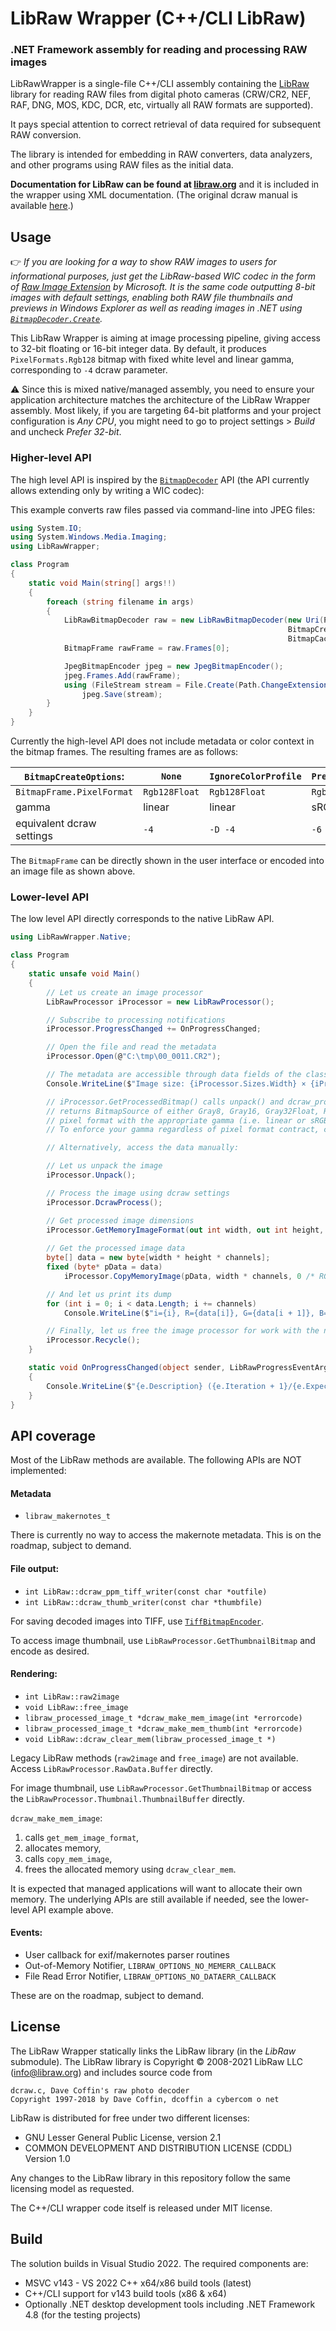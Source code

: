 ﻿# LibRaw Wrapper (C++/CLI LibRaw)

### .NET Framework assembly for reading and processing RAW images

LibRawWrapper is a single-file C++/CLI assembly containing the [LibRaw](https://github.com/libraw/libraw) library for reading RAW files from digital photo cameras (CRW/CR2, NEF, RAF, DNG, MOS, KDC, DCR, etc, virtually all RAW formats are supported).

It pays special attention to correct retrieval of data required for subsequent RAW conversion.

The library is intended for embedding in RAW converters, data analyzers, and other programs using RAW files as the initial data.

**Documentation for LibRaw can be found at [libraw.org](https://libraw.org/docs)** and it is included in the wrapper using XML documentation. (The original dcraw manual is available [here](https://www.dechifro.org/dcraw/dcraw.1.html).)

## Usage

👉 _If you are looking for a way to show RAW images to users for informational purposes, just get the LibRaw-based WIC codec in the form of [Raw Image Extension](https://www.microsoft.com/store/apps/9nctdw2w1bh8) by Microsoft. It is the same code outputting 8-bit images with default settings, enabling both RAW file thumbnails and previews in Windows Explorer as well as reading images in .NET using [`BitmapDecoder.Create`](https://docs.microsoft.com/en-us/dotnet/api/system.windows.media.imaging.bitmapdecoder.create)._

This LibRaw Wrapper is aiming at image processing pipeline, giving access to 32-bit floating or 16-bit integer data. By default, it produces `PixelFormats.Rgb128` bitmap with fixed white level and linear gamma, corresponding to `-4` dcraw parameter.

⚠️ Since this is mixed native/managed assembly, you need to ensure your application architecture matches the architecture of the LibRaw Wrapper assembly. Most likely, if you are targeting 64-bit platforms and your project configuration is _Any CPU_, you might need to go to project settings > _Build_ and uncheck _Prefer 32-bit_.

### Higher-level API

The high level API is inspired by the [`BitmapDecoder`](https://docs.microsoft.com/en-us/dotnet/api/system.windows.media.imaging.bitmapdecoder) API (the API currently allows extending only by writing a WIC codec):

This example converts raw files passed via command-line into JPEG files:

```C#
using System.IO;
using System.Windows.Media.Imaging;
using LibRawWrapper;

class Program
{
    static void Main(string[] args!!)
    {
        foreach (string filename in args)
        {
            LibRawBitmapDecoder raw = new LibRawBitmapDecoder(new Uri(Path.GetFullPath(filename)),
                                                              BitmapCreateOptions.PreservePixelFormat,
                                                              BitmapCacheOption.None);
            BitmapFrame rawFrame = raw.Frames[0];

            JpegBitmapEncoder jpeg = new JpegBitmapEncoder();
            jpeg.Frames.Add(rawFrame);
            using (FileStream stream = File.Create(Path.ChangeExtension(filename, ".jpg"))
                jpeg.Save(stream);
        }
    }
}
```

Currently the high-level API does not include metadata or color context in the bitmap frames. The resulting frames are as follows:

| `BitmapCreateOptions`:    | `None`        | `IgnoreColorProfile` | `PreservePixelFormat` |
|---------------------------|---------------|----------------------|-----------------------|
| `BitmapFrame.PixelFormat` | `Rgb128Float` | `Rgb128Float`        | `Rgb48`               |
| gamma                     | linear        | linear               | sRGB                  |
| equivalent dcraw settings | `-4`          | `-D -4`              | `-6 -W -g 2.4 12.92`  |

The `BitmapFrame` can be directly shown in the user interface or encoded into an image file as shown above.

### Lower-level API

The low level API directly corresponds to the native LibRaw API.

```C#
using LibRawWrapper.Native;

class Program
{
    static unsafe void Main()
    {
        // Let us create an image processor
        LibRawProcessor iProcessor = new LibRawProcessor();

        // Subscribe to processing notifications
        iProcessor.ProgressChanged += OnProgressChanged;

        // Open the file and read the metadata
        iProcessor.Open(@"C:\tmp\00_0011.CR2");

        // The metadata are accessible through data fields of the class
        Console.WriteLine($"Image size: {iProcessor.Sizes.Width} × {iProcessor.Sizes.Width}");

        // iProcessor.GetProcessedBitmap() calls unpack() and dcraw_process() if needed and
        // returns BitmapSource of either Gray8, Gray16, Gray32Float, Rgb24, Rgb48 or Rgb128Float
        // pixel format with the appropriate gamma (i.e. linear or sRGB).
        // To enforce your gamma regardless of pixel format contract, call DcrawProcess() manually first.

        // Alternatively, access the data manually:

        // Let us unpack the image
        iProcessor.Unpack();

        // Process the image using dcraw settings
        iProcessor.DcrawProcess();

        // Get processed image dimensions
        iProcessor.GetMemoryImageFormat(out int width, out int height, out int channels, out int bpp);
            
        // Get the processed image data
        byte[] data = new byte[width * height * channels];
        fixed (byte* pData = data)
            iProcessor.CopyMemoryImage(pData, width * channels, 0 /* RGB */);

        // And let us print its dump
        for (int i = 0; i < data.Length; i += channels)
            Console.WriteLine($"i={i}, R={data[i]}, G={data[i + 1]}, B={data[i + 2]}");

        // Finally, let us free the image processor for work with the next image
        iProcessor.Recycle();
    }

    static void OnProgressChanged(object sender, LibRawProgressEventArgs e)
    {
        Console.WriteLine($"{e.Description} ({e.Iteration + 1}/{e.Expected})");
    }
}
```

## API coverage

Most of the LibRaw methods are available. The following APIs are NOT implemented:

#### Metadata
* `libraw_makernotes_t`

There is currently no way to access the makernote metadata. This is on the roadmap, subject to demand.

#### File output:
* `int LibRaw::dcraw_ppm_tiff_writer(const char *outfile)`
* `int LibRaw::dcraw_thumb_writer(const char *thumbfile)`

For saving decoded images into TIFF, use [`TiffBitmapEncoder`](https://docs.microsoft.com/en-us/dotnet/api/system.windows.media.imaging.tiffbitmapencoder).

To access image thumbnail, use `LibRawProcessor.GetThumbnailBitmap` and encode as desired.

#### Rendering:
* `int LibRaw::raw2image`
* `void LibRaw::free_image`
* `libraw_processed_image_t *dcraw_make_mem_image(int *errorcode)`
* `libraw_processed_image_t *dcraw_make_mem_thumb(int *errorcode)`
* `void LibRaw::dcraw_clear_mem(libraw_processed_image_t *)`

Legacy LibRaw methods (`raw2image` and `free_image`) are not available. Access `LibRawProcessor.RawData.Buffer` directly.

For image thumbnail, use `LibRawProcessor.GetThumbnailBitmap` or access the `LibRawProcessor.Thumbnail.ThumbnailBuffer` directly.

`dcraw_make_mem_image`:
1. calls `get_mem_image_format`,
2. allocates memory,
3. calls `copy_mem_image`,
4. frees the allocated memory using `dcraw_clear_mem`.

It is expected that managed applications will want to allocate their own memory. The underlying APIs are still available if needed, see the lower-level API example above.

#### Events:
* User callback for exif/makernotes parser routines
* Out-of-Memory Notifier, `LIBRAW_OPTIONS_NO_MEMERR_CALLBACK`
* File Read Error Notifier, `LIBRAW_OPTIONS_NO_DATAERR_CALLBACK`

These are on the roadmap, subject to demand.

## License

The LibRaw Wrapper statically links the LibRaw library (in the _LibRaw_ submodule). The LibRaw library is Copyright © 2008-2021 LibRaw LLC (info@libraw.org) and includes source code from
```
dcraw.c, Dave Coffin's raw photo decoder
Copyright 1997-2018 by Dave Coffin, dcoffin a cybercom o net
```

LibRaw is distributed for free under two different licenses:

* GNU Lesser General Public License, version 2.1
* COMMON DEVELOPMENT AND DISTRIBUTION LICENSE (CDDL) Version 1.0

Any changes to the LibRaw library in this repository follow the same licensing model as requested.

The C++/CLI wrapper code itself is released under MIT license.

## Build

The solution builds in Visual Studio 2022. The required components are:
* MSVC v143 - VS 2022 C++ x64/x86 build tools (latest)
* C++/CLI support for v143 build tools (x86 & x64)
* Optionally .NET desktop development tools including .NET Framework 4.8 (for the testing projects)
